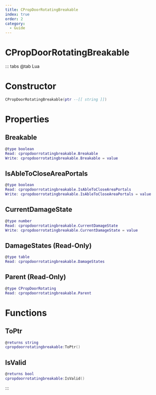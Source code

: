```yaml
---
title: CPropDoorRotatingBreakable
index: true
order: 2
category:
  - Guide
---
```


# CPropDoorRotatingBreakable

::: tabs
@tab Lua
# Constructor
```lua
CPropDoorRotatingBreakable(ptr --[[ string ]])
```
# Properties
## Breakable 
```lua
@type boolean
Read: cpropdoorrotatingbreakable.Breakable
Write: cpropdoorrotatingbreakable.Breakable = value
```
## IsAbleToCloseAreaPortals 
```lua
@type boolean
Read: cpropdoorrotatingbreakable.IsAbleToCloseAreaPortals
Write: cpropdoorrotatingbreakable.IsAbleToCloseAreaPortals = value
```
## CurrentDamageState 
```lua
@type number
Read: cpropdoorrotatingbreakable.CurrentDamageState
Write: cpropdoorrotatingbreakable.CurrentDamageState = value
```
## DamageStates (Read-Only)
```lua
@type table
Read: cpropdoorrotatingbreakable.DamageStates
```
## Parent (Read-Only)
```lua
@type CPropDoorRotating
Read: cpropdoorrotatingbreakable.Parent
```
# Functions
## ToPtr
```lua
@returns string
cpropdoorrotatingbreakable:ToPtr()
```
## IsValid
```lua
@returns bool
cpropdoorrotatingbreakable:IsValid()
```

:::